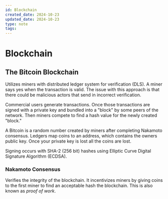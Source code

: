 ```yaml
---
id: Blockchain
created_date: 2024-10-23
updated_date: 2024-10-23
type: note
tags:
---
```


# Blockchain

## The Bitcoin Blockchain

Utilizes miners with distributed ledger system for verification (DLS). A miner says yes when the transaction is valid. The issue with this approach is that there could be malicious actors that send in incorrect verification.

Commercial users generate transactions. Once those transactions are signed with a private key and bundled into a "block" by some peers of the network. Then miners compete to find a hash value for the newly created "block."

A Bitcoin is a random number created by miners after completing Nakamoto consensus. Ledgers map coins to an address, which contains the owners public key. Once your private key is lost all the coins are lost.

Signing occurs with SHA-2 (256 bit) hashes using Elliptic Curve Digital Signature Algorithm (ECDSA).

### Nakamoto Consensus

Verifies the integrity of the blockchain. It incentivizes miners by giving coins to the first miner to find an acceptable hash the blockchain. This is also known as *proof of work*.


